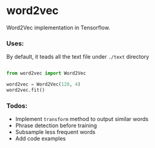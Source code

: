 # word2vec

Word2Vec implementation in Tensorflow.

### Uses:

By default, it teads all the text file under `./text` directory

```python

from word2vec import Word2Vec

word2vec = Word2Vec(128, 4)
word2vec.fit()

```

### Todos:

* Implement `transform` method to output similar words 
* Phrase detection before training
* Subsample less frequent words
* Add code examples